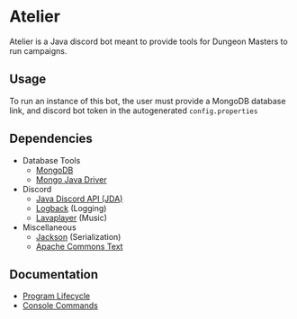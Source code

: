 # Atelier
Atelier is a Java discord bot meant to provide tools for Dungeon Masters to run campaigns. 
## Usage
To run an instance of this bot, the user must provide a MongoDB database link, and discord bot token in the autogenerated `config.properties`
## Dependencies
- Database Tools
  - [MongoDB](https://www.mongodb.com/)
  - [Mongo Java Driver](https://mongodb.github.io/mongo-java-driver/)
- Discord
  - [Java Discord API (JDA)](https://github.com/DV8FromTheWorld/JDA)
  - [Logback](https://logback.qos.ch/) (Logging)
  - [Lavaplayer](https://github.com/sedmelluq/lavaplayer) (Music)
- Miscellaneous
	- [Jackson](https://github.com/FasterXML/jackson/) (Serialization)
	- [Apache Commons Text](https://commons.apache.org/proper/commons-text/)
## Documentation
- [Program Lifecycle](./docs/Lifecycle.md)
- [Console Commands](./docs/Console.md)
